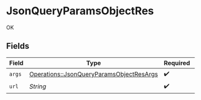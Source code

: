 # JsonQueryParamsObjectRes

OK


## Fields

| Field                                                                                               | Type                                                                                                | Required                                                                                            | Description                                                                                         |
| --------------------------------------------------------------------------------------------------- | --------------------------------------------------------------------------------------------------- | --------------------------------------------------------------------------------------------------- | --------------------------------------------------------------------------------------------------- |
| `args`                                                                                              | [Operations::JsonQueryParamsObjectResArgs](../../models/operations/jsonqueryparamsobjectresargs.md) | :heavy_check_mark:                                                                                  | N/A                                                                                                 |
| `url`                                                                                               | *String*                                                                                            | :heavy_check_mark:                                                                                  | N/A                                                                                                 |